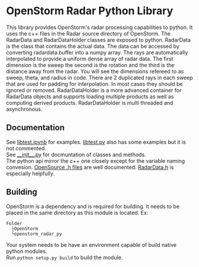 # OpenStorm Radar Python Library
This library provides OpenStorm's radar processing capabilities to python.
It uses the c++ files in the Radar source directory of OpenStorm.
The RadarData and RadarDataHolder classes are exposed to python. RadarData is the class that contains the actual data.
The data can be accessed by converting radardata.buffer into a numpy array.
The rays are automatically interpolated to provide a uniform dense array of radar data.
The first dimension is the sweep the second is the rotation and the third is the distance away from the radar.
You will see the dimensions refereed to as sweep, theta, and radius in code.
There are 2 duplicated rays in each sweep that are used for padding for interpolation. In most cases they should be ignored or removed.
RadarDataHolder is a more advanced container for RadarData objects and supports loading multiple products as well as computing derived products. 
RadarDataHolder is multi threaded and asynchronous.

## Documentation
See [libtest.ipynb](./libtest.ipynb) for examples. [libtest.py](./libtest.py) also has some examples but it is not commented.  
See [__init\__.py](./__init__.py) for docmuntation of classes and methods.  
The python api mirror the c++ one closely except for the variable naming convesion.
[OpenSource .h files](https://github.com/JordanSchlick/OpenStorm/tree/main/Source/OpenStorm/Radar) are well documented. [RadarData.h](https://github.com/JordanSchlick/OpenStorm/tree/main/Source/OpenStorm/Radar/RadarData.h) is especially helpfully.

## Building
OpenStorm is a dependency and is required for building. It needs to be placed in the same directory as this module is located. Ex:  
```
Folder  
  ├OpenStorm  
  └openstorm_radar_py  
```
Your system needs to be have an environment capable of build native python modules.  
Run `python setup.py build` to build the module.